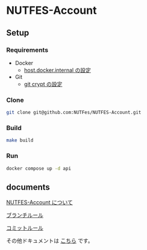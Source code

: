 # NUTFES-Account

## Setup

### Requirements

- Docker
  - [host.docker.internal の設定](https://www.notion.so/nutfes-nutmeg/host-docker-internal-6bec570bcda44d8ba80a02f306249f35?pvs=4)
- Git
  - [git crypt の設定](https://www.notion.so/nutfes-nutmeg/git-crypt-2588ab4c760744a38a93da4ee1ac8319?pvs=4)

### Clone

```bash
git clone git@github.com:NUTFes/NUTFES-Account.git
```

### Build

```bash
make build
```

### Run

```bash
docker compose up -d api
```

## documents

[NUTFES-Account について](https://www.notion.so/nutfes-nutmeg/NUTFES-Account-4b381b3c3fb54ef68adc74884d234a91?pvs=4)

[ブランチルール](https://www.notion.so/nutfes-nutmeg/9d1646b47e184ab1b85b35e02de76e3f?pvs=4)

[コミットルール](https://www.notion.so/nutfes-nutmeg/f4ace67ac1c14d849aee084327914c0f?pvs=4)

その他ドキュメントは [こちら](https://www.notion.so/nutfes-nutmeg/35d235823fc64c5d99d12d0181e4e08e?v=6f6454ad6c454bbda9746c5ca3da04da&pvs=4) です。
